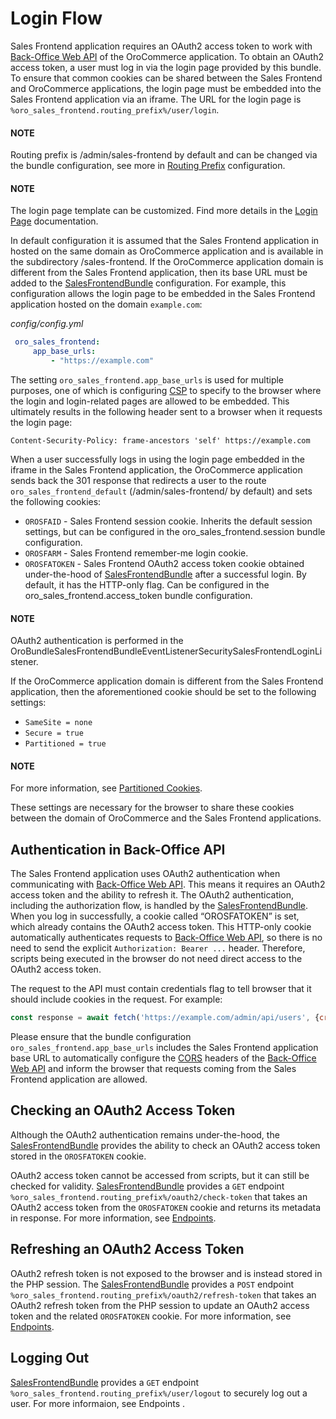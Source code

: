 <a id="bundle-docs-commerce-sales-frontend-bundle-login-flow"></a>

# Login Flow

Sales Frontend application requires an OAuth2 access token to work with [Back-Office Web API](../../../backend/api/index.md#web-api) of the OroCommerce application. To obtain an OAuth2 access token, a user must log in via the login page provided by this bundle. To ensure that common cookies can be shared between the Sales Frontend and OroCommerce applications, the login page must be embedded into the Sales Frontend application via an iframe. The URL for the login page is `%oro_sales_frontend.routing_prefix%/user/login`.

#### NOTE
Routing prefix is /admin/sales-frontend by default and can be changed via the bundle configuration, see more in [Routing Prefix](routing-prefix.md#bundle-docs-commerce-sales-frontend-bundle-routing-prefix) configuration.

#### NOTE
The login page template can be customized. Find more details in the [Login Page](login-page.md#bundle-docs-commerce-sales-frontend-bundle-login-page) documentation.

In default configuration it is assumed that the Sales Frontend application in hosted on the same domain as OroCommerce application and is available in the subdirectory /sales-frontend. If the OroCommerce application domain is different from the Sales Frontend application, then its base URL must be added to the <a href="https://github.com/oroinc/sales-frontend" target="_blank">SalesFrontendBundle</a> configuration. For example, this configuration allows the login page to be embedded in the Sales Frontend application hosted on the domain `example.com`:

*config/config.yml*
```yaml
 oro_sales_frontend:
     app_base_urls:
         - "https://example.com"
```

The setting `oro_sales_frontend.app_base_urls` is used for multiple purposes, one of which is configuring <a href="https://www.w3.org/TR/CSP/" target="_blank">CSP</a> to specify to the browser where the login and login-related pages are allowed to be embedded. This ultimately results in the following header sent to a browser when it requests the login page:

```text
Content-Security-Policy: frame-ancestors 'self' https://example.com
```

When a user successfully logs in using the login page embedded in the iframe in the Sales Frontend application, the OroCommerce application sends back the 301 response that redirects a user to the route `oro_sales_frontend_default` (/admin/sales-frontend/ by default) and sets the following cookies:

* `OROSFAID` - Sales Frontend session cookie. Inherits the default session settings, but can be configured in the oro_sales_frontend.session bundle configuration.
* `OROSFARM` - Sales Frontend remember-me login cookie.
* `OROSFATOKEN` - Sales Frontend OAuth2 access token cookie obtained under-the-hood of <a href="https://github.com/oroinc/sales-frontend" target="_blank">SalesFrontendBundle</a> after a successful login. By default, it has the HTTP-only flag. Can be configured in the oro_sales_frontend.access_token bundle configuration.

#### NOTE
OAuth2 authentication is performed in the OroBundleSalesFrontendBundleEventListenerSecuritySalesFrontendLoginListener.

If the OroCommerce application domain is different from the Sales Frontend application, then the aforementioned cookie should be set to the following settings:

* `SameSite = none`
* `Secure = true`
* `Partitioned = true`

#### NOTE
For more information, see <a href="https://developer.mozilla.org/en-US/docs/Web/Privacy/Privacy_sandbox/Partitioned_cookies" target="_blank">Partitioned Cookies</a>.

These settings are necessary for the browser to share these cookies between the domain of OroCommerce and the Sales Frontend applications.

## Authentication in Back-Office API

The Sales Frontend application uses OAuth2 authentication when communicating with [Back-Office Web API](../../../backend/api/index.md#web-api). This means it requires an OAuth2 access token and the ability to refresh it. The OAuth2 authentication, including the authorization flow, is handled by the <a href="https://github.com/oroinc/sales-frontend" target="_blank">SalesFrontendBundle</a>. When you log in successfully, a cookie called “OROSFATOKEN” is set, which already contains the OAuth2 access token. This HTTP-only cookie automatically authenticates requests to [Back-Office Web API](../../../backend/api/index.md#web-api), so there is no need to send the explicit `Authorization: Bearer ...` header. Therefore, scripts being executed in the browser do not need direct access to the OAuth2 access token.

The request to the API must contain credentials flag to tell browser that it should include cookies in the request. For example:

```javascript
const response = await fetch('https://example.com/admin/api/users', {credentials: 'include'});
```

Please ensure that the bundle configuration `oro_sales_frontend.app_base_urls` includes the Sales Frontend application base URL to automatically configure the <a href="https://www.w3.org/TR/cors/" target="_blank">CORS</a> headers of the [Back-Office Web API](../../../backend/api/index.md#web-api) and inform the browser that requests coming from the Sales Frontend application are allowed.

## Checking an OAuth2 Access Token

Although the OAuth2 authentication remains under-the-hood, the <a href="https://github.com/oroinc/sales-frontend" target="_blank">SalesFrontendBundle</a> provides the ability to check an OAuth2 access token stored in the `OROSFATOKEN` cookie.

OAuth2 access token cannot be accessed from scripts, but it can still be checked for validity. <a href="https://github.com/oroinc/sales-frontend" target="_blank">SalesFrontendBundle</a> provides a `GET` endpoint `%oro_sales_frontend.routing_prefix%/oauth2/check-token` that takes an OAuth2 access token from the `OROSFATOKEN` cookie and returns its metadata in response. For more information, see [Endpoints](endpoints.md#bundle-docs-commerce-sales-frontend-bundle-endpoints).

## Refreshing an OAuth2 Access Token

OAuth2 refresh token is not exposed to the browser and is instead stored in the PHP session. The <a href="https://github.com/oroinc/sales-frontend" target="_blank">SalesFrontendBundle</a> provides a `POST` endpoint `%oro_sales_frontend.routing_prefix%/oauth2/refresh-token` that takes an OAuth2 refresh token from the PHP session to update an OAuth2 access token and the related `OROSFATOKEN` cookie. For more information, see [Endpoints](endpoints.md#bundle-docs-commerce-sales-frontend-bundle-endpoints).

## Logging Out

<a href="https://github.com/oroinc/sales-frontend" target="_blank">SalesFrontendBundle</a> provides a `GET` endpoint `%oro_sales_frontend.routing_prefix%/user/logout` to securely log out a user. For more informaion, see Endpoints <bundle-docs-commerce-sales-frontend-bundle-endpoints>.

<!-- Frontend -->
